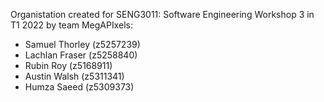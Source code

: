 Organistation created for SENG3011: Software Engineering Workshop 3 in T1 2022 by team MegAPIxels: 
- Samuel Thorley (z5257239) 
- Lachlan Fraser (z5258840)
- Rubin Roy (z5168911)
- Austin Walsh (z5311341)
- Humza Saeed (z5309373)
